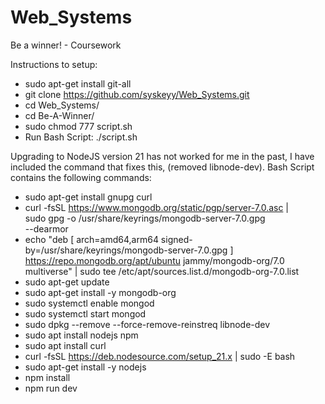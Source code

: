 # Web_Systems
Be a winner! - Coursework

Instructions to setup:
- sudo apt-get install git-all
- git clone https://github.com/syskeyy/Web_Systems.git
- cd Web_Systems/
- cd Be-A-Winner/
- sudo chmod 777 script.sh
- Run Bash Script: ./script.sh

Upgrading to NodeJS version 21 has not worked for me in the past, I have included the command that fixes this, (removed libnode-dev). Bash Script contains the following commands:

- sudo apt-get install gnupg curl
- curl -fsSL https://www.mongodb.org/static/pgp/server-7.0.asc | \
   sudo gpg -o /usr/share/keyrings/mongodb-server-7.0.gpg \
   --dearmor
- echo "deb [ arch=amd64,arm64 signed-by=/usr/share/keyrings/mongodb-server-7.0.gpg ] https://repo.mongodb.org/apt/ubuntu jammy/mongodb-org/7.0 multiverse" | sudo tee /etc/apt/sources.list.d/mongodb-org-7.0.list
- sudo apt-get update
- sudo apt-get install -y mongodb-org
- sudo systemctl enable mongod
- sudo systemctl start mongod
- sudo dpkg --remove --force-remove-reinstreq libnode-dev
- sudo apt install nodejs npm
- sudo apt install curl
- curl -fsSL https://deb.nodesource.com/setup_21.x | sudo -E bash 
- sudo apt-get install -y nodejs 
- npm install
- npm run dev

